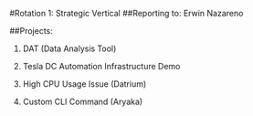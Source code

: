 #Rotation 1: Strategic Vertical
##Reporting to: Erwin Nazareno

##Projects:
1. DAT (Data Analysis Tool)

2. Tesla DC Automation Infrastructure Demo

3. High CPU Usage Issue (Datrium)

4. Custom CLI Command (Aryaka)
